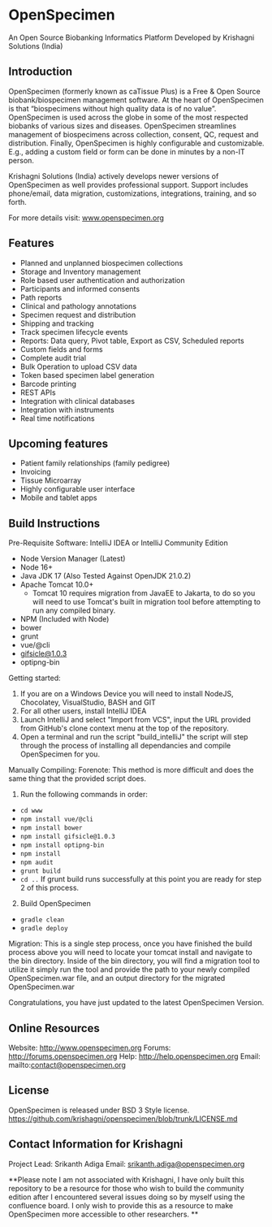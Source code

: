 OpenSpecimen
============

An Open Source Biobanking Informatics Platform 
Developed by Krishagni Solutions (India)


Introduction
------------
OpenSpecimen (formerly known as caTissue Plus) is a Free & Open Source biobank/biospecimen management software. At the heart of OpenSpecimen is that “biospecimens without high quality data is of no value”. OpenSpecimen is used across the globe in some of the most respected biobanks of various sizes and diseases. OpenSpecimen streamlines management of biospecimens across collection, consent, QC, request and distribution. Finally, OpenSpecimen is highly configurable and customizable. E.g., adding a custom field or form can be done in minutes by a non-IT person. 

Krishagni Solutions (India) actively develops newer versions of OpenSpecimen as well provides professional support. Support includes phone/email, data migration, customizations, integrations, training, and so forth. 

For more details visit: www.openspecimen.org

Features
---------
 * Planned and unplanned biospecimen collections
 * Storage and Inventory management
 * Role based user authentication and authorization
 * Participants and informed consents
 * Path reports
 * Clinical and pathology annotations
 * Specimen request and distribution 
 * Shipping and tracking
 * Track specimen lifecycle events
 * Reports: Data query, Pivot table, Export as CSV, Scheduled reports
 * Custom fields and forms
 * Complete audit trial
 * Bulk Operation to upload CSV data
 * Token based specimen label generation
 * Barcode printing
 * REST APIs
 * Integration with clinical databases
 * Integration with instruments
 * Real time notifications
 
 Upcoming features
 ------------------
 * Patient family relationships (family pedigree)
 * Invoicing
 * Tissue Microarray
 * Highly configurable user interface
 * Mobile and tablet apps

Build Instructions
-------------------
Pre-Requisite Software:
IntelliJ IDEA or IntelliJ Community Edition
- Node Version Manager (Latest)
- Node 16+
- Java JDK 17 (Also Tested Against OpenJDK 21.0.2)
- Apache Tomcat 10.0+
  - Tomcat 10 requires migration from JavaEE to Jakarta, to do so you will need to use Tomcat's built in migration tool before attempting to run any compiled binary.
- NPM (Included with Node)
- bower
- grunt
- vue/@cli
- gifsicle@1.0.3
- optipng-bin

Getting started:
1) If you are on a Windows Device you will need to install NodeJS, Chocolatey, VisualStudio, BASH and GIT
2) For all other users, install IntelliJ IDEA
3) Launch IntelliJ and select "Import from VCS", input the URL provided from GitHub's clone context menu at the top of the repository.
4) Open a terminal and run the script "build_intelliJ" the script will step through the process of installing all dependancies and compile OpenSpecimen for you.

Manually Compiling:
Forenote: This method is more difficult and does the same thing that the provided script does.
1) Run the following commands in order:
 - `cd www`
 - `npm install vue/@cli`
 - `npm install bower`
 - `npm install gifsicle@1.0.3`
 - `npm install optipng-bin`
 - `npm install`
 - `npm audit`
 - `grunt build`
 - `cd ..`
If grunt build runs successfully at this point you are ready for step 2 of this process.
2) Build OpenSpecimen
- `gradle clean`
- `gradle deploy`

Migration:
This is a single step process, once you have finished the build process above you will need to locate your tomcat install and navigate to the bin directory.
Inside of the bin directory, you will find a migration tool to utilize it simply run the tool and provide the path to your newly compiled OpenSpecimen.war file, and an output directory for the migrated OpenSpecimen.war

Congratulations, you have just updated to the latest OpenSpecimen Version.

Online Resources
----------------
Website: http://www.openspecimen.org
Forums: http://forums.openspecimen.org
Help: http://help.openspecimen.org
Email: mailto:contact@openspecimen.org

License
--------
OpenSpecimen is released under BSD 3 Style license. 
https://github.com/krishagni/openspecimen/blob/trunk/LICENSE.md

Contact Information for Krishagni
-------------------
Project Lead: Srikanth Adiga
Email: srikanth.adiga@openspecimen.org


**Please note I am not associated with Krishagni, I have only built this repository to be a resource for those who wish to build the community edition after I encountered several issues doing so by myself using the confluence board.
I only wish to provide this as a resource to make OpenSpecimen more accessible to other researchers. **
